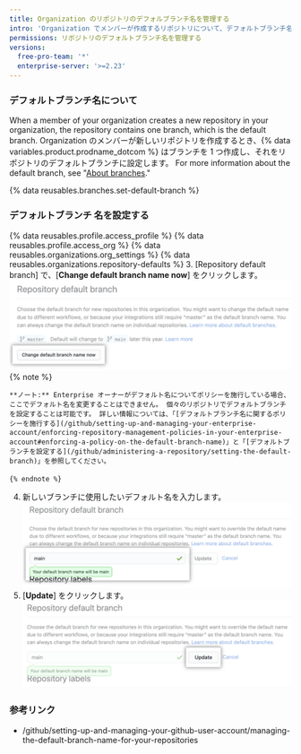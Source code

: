 ```yaml
---
title: Organization のリポジトリのデフォルブランチ名を管理する
intro: 'Organization でメンバーが作成するリポジトリについて、デフォルトブランチ名を設定できます。'
permissions: リポジトリのデフォルトブランチ名を管理する
versions:
  free-pro-team: '*'
  enterprise-server: '>=2.23'
---
```


### デフォルトブランチ名について

When a member of your organization creates a new repository in your organization, the repository contains one branch, which is the default branch. Organization のメンバーが新しいリポジトリを作成するとき、{% data variables.product.prodname_dotcom %} はブランチを 1 つ作成し、それをリポジトリのデフォルトブランチに設定します。 For more information about the default branch, see "[About branches](/github/collaborating-with-issues-and-pull-requests/about-branches#about-the-default-branch)."

{% data reusables.branches.set-default-branch %}

### デフォルトブランチ 名を設定する

{% data reusables.profile.access_profile %}
{% data reusables.profile.access_org %}
{% data reusables.organizations.org_settings %}
{% data reusables.organizations.repository-defaults %}
3. [Repository default branch] で、[**Change default branch name now**] をクリックします。 ![[Override] ボタン](/assets/images/help/organizations/repo-default-name-button.png)
    {% note %}

    **ノート:** Enterprise オーナーがデフォルト名についてポリシーを施行している場合、ここでデフォルト名を変更することはできません。 個々のリポジトリでデフォルトブランチを設定することは可能です。 詳しい情報については、「[デフォルトブランチ名に関するポリシーを施行する](/github/setting-up-and-managing-your-enterprise-account/enforcing-repository-management-policies-in-your-enterprise-account#enforcing-a-policy-on-the-default-branch-name)」と「[デフォルトブランチを設定する](/github/administering-a-repository/setting-the-default-branch)」を参照してください。

    {% endnote %}
4. 新しいブランチに使用したいデフォルト名を入力します。 ![デフォルト名を入力するテキストフィールド](/assets/images/help/organizations/repo-default-name-text.png)
5. [**Update**] をクリックします。 ![[Update] ボタン](/assets/images/help/organizations/repo-default-name-update.png)

### 参考リンク

- /github/setting-up-and-managing-your-github-user-account/managing-the-default-branch-name-for-your-repositories
